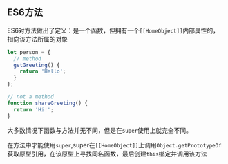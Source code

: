 
## ES6方法
ES6对方法做出了定义：是一个函数，但拥有一个`[[HomeObject]]`内部属性的，指向该方法所属的对象

```js
let person = {
  // method
  getGreeting() {
    return 'Hello';
  }
};

// not a method
function shareGreeting() {
  return 'Hi!';
}
```

大多数情况下函数与方法并无不同，但是在`super`使用上就完全不同。

在方法中才能使用`super`,super在`[[HomeObject]]`上调用`Object.getPrototypeOf`获取原型引用，在该原型上寻找同名函数，最后创建`this`绑定并调用该方法